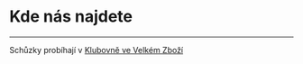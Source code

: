 # Kde nás najdete
---------------------------------------------------

Schůzky probíhají v [Klubovně ve Velkém Zboží](https://mapy.cz/zakladni?x=15.1027250&y=50.1599139&z=19&base=ophoto&source=coor&id=15.103049039807956%2C50.15979253572533)
